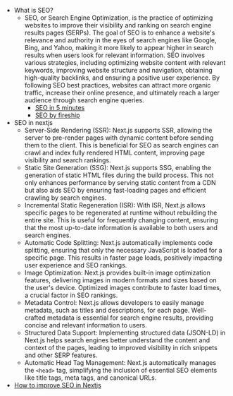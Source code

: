 * What is SEO?
	* SEO, or Search Engine Optimization, is the practice of optimizing websites to improve their visibility and ranking on search engine results pages (SERPs). The goal of SEO is to enhance a website's relevance and authority in the eyes of search engines like Google, Bing, and Yahoo, making it more likely to appear higher in search results when users look for relevant information. SEO involves various strategies, including optimizing website content with relevant keywords, improving website structure and navigation, obtaining high-quality backlinks, and ensuring a positive user experience. By following SEO best practices, websites can attract more organic traffic, increase their online presence, and ultimately reach a larger audience through search engine queries.
		* [SEO in 5 minutes](https://www.youtube.com/watch?v=MYE6T_gd7H0)
		* [SEO by fireship](https://www.youtube.com/watch?v=-B58GgsehKQ)
* SEO in nextjs
	- Server-Side Rendering (SSR): Next.js supports SSR, allowing the server to pre-render pages with dynamic content before sending them to the client. This is beneficial for SEO as search engines can crawl and index fully rendered HTML content, improving page visibility and search rankings.
	- Static Site Generation (SSG): Next.js supports SSG, enabling the generation of static HTML files during the build process. This not only enhances performance by serving static content from a CDN but also aids SEO by ensuring fast-loading pages and efficient crawling by search engines.
	- Incremental Static Regeneration (ISR): With ISR, Next.js allows specific pages to be regenerated at runtime without rebuilding the entire site. This is useful for frequently changing content, ensuring that the most up-to-date information is available to both users and search engines.
	- Automatic Code Splitting: Next.js automatically implements code splitting, ensuring that only the necessary JavaScript is loaded for a specific page. This results in faster page loads, positively impacting user experience and SEO rankings.
	-  Image Optimization: Next.js provides built-in image optimization features, delivering images in modern formats and sizes based on the user's device. Optimized images contribute to faster load times, a crucial factor in SEO rankings.
	- Metadata Control: Next.js allows developers to easily manage metadata, such as titles and descriptions, for each page. Well-crafted metadata is essential for search engine results, providing concise and relevant information to users.
	- Structured Data Support: Implementing structured data (JSON-LD) in Next.js helps search engines better understand the content and context of the pages, leading to improved visibility in rich snippets and other SERP features.
	- Automatic Head Tag Management: Next.js automatically manages the `<head>` tag, simplifying the inclusion of essential SEO elements like title tags, meta tags, and canonical URLs.
* [How to improve SEO in Nextjs](https://www.youtube.com/watch?v=FukseskiIkE)